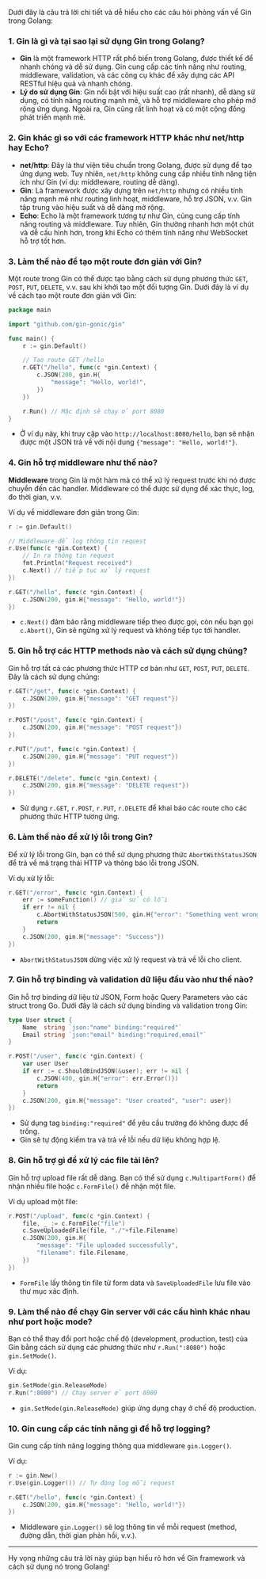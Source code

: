 Dưới đây là câu trả lời chi tiết và dễ hiểu cho các câu hỏi phỏng vấn về Gin trong Golang:

### 1. **Gin là gì và tại sao lại sử dụng Gin trong Golang?**

- **Gin** là một framework HTTP rất phổ biến trong Golang, được thiết kế để nhanh chóng và dễ sử dụng. Gin cung cấp các tính năng như routing, middleware, validation, và các công cụ khác để xây dựng các API RESTful hiệu quả và nhanh chóng.
- **Lý do sử dụng Gin**: Gin nổi bật với hiệu suất cao (rất nhanh), dễ dàng sử dụng, có tính năng routing mạnh mẽ, và hỗ trợ middleware cho phép mở rộng ứng dụng. Ngoài ra, Gin cũng rất linh hoạt và có một cộng đồng phát triển mạnh mẽ.

### 2. **Gin khác gì so với các framework HTTP khác như net/http hay Echo?**

- **net/http**: Đây là thư viện tiêu chuẩn trong Golang, được sử dụng để tạo ứng dụng web. Tuy nhiên, `net/http` không cung cấp nhiều tính năng tiện ích như Gin (ví dụ: middleware, routing dễ dàng).
- **Gin**: Là framework được xây dựng trên `net/http` nhưng có nhiều tính năng mạnh mẽ như routing linh hoạt, middleware, hỗ trợ JSON, v.v. Gin tập trung vào hiệu suất và dễ dàng mở rộng.
- **Echo**: Echo là một framework tương tự như Gin, cũng cung cấp tính năng routing và middleware. Tuy nhiên, Gin thường nhanh hơn một chút và dễ cấu hình hơn, trong khi Echo có thêm tính năng như WebSocket hỗ trợ tốt hơn.

### 3. **Làm thế nào để tạo một route đơn giản với Gin?**

Một route trong Gin có thể được tạo bằng cách sử dụng phương thức `GET`, `POST`, `PUT`, `DELETE`, v.v. sau khi khởi tạo một đối tượng Gin. Dưới đây là ví dụ về cách tạo một route đơn giản với Gin:

```go
package main

import "github.com/gin-gonic/gin"

func main() {
    r := gin.Default()

    // Tạo route GET /hello
    r.GET("/hello", func(c *gin.Context) {
        c.JSON(200, gin.H{
            "message": "Hello, world!",
        })
    })

    r.Run() // Mặc định sẽ chạy ở port 8080
}
```

- Ở ví dụ này, khi truy cập vào `http://localhost:8080/hello`, bạn sẽ nhận được một JSON trả về với nội dung `{"message": "Hello, world!"}`.

### 4. **Gin hỗ trợ middleware như thế nào?**

**Middleware** trong Gin là một hàm mà có thể xử lý request trước khi nó được chuyển đến các handler. Middleware có thể được sử dụng để xác thực, log, đo thời gian, v.v.

Ví dụ về middleware đơn giản trong Gin:

```go
r := gin.Default()

// Middleware để log thông tin request
r.Use(func(c *gin.Context) {
    // In ra thông tin request
    fmt.Println("Request received")
    c.Next() // tiếp tục xử lý request
})

r.GET("/hello", func(c *gin.Context) {
    c.JSON(200, gin.H{"message": "Hello, world!"})
})
```

- `c.Next()` đảm bảo rằng middleware tiếp theo được gọi, còn nếu bạn gọi `c.Abort()`, Gin sẽ ngừng xử lý request và không tiếp tục tới handler.

### 5. **Gin hỗ trợ các HTTP methods nào và cách sử dụng chúng?**

Gin hỗ trợ tất cả các phương thức HTTP cơ bản như `GET`, `POST`, `PUT`, `DELETE`. Đây là cách sử dụng chúng:

```go
r.GET("/get", func(c *gin.Context) {
    c.JSON(200, gin.H{"message": "GET request"})
})

r.POST("/post", func(c *gin.Context) {
    c.JSON(200, gin.H{"message": "POST request"})
})

r.PUT("/put", func(c *gin.Context) {
    c.JSON(200, gin.H{"message": "PUT request"})
})

r.DELETE("/delete", func(c *gin.Context) {
    c.JSON(200, gin.H{"message": "DELETE request"})
})
```

- Sử dụng `r.GET`, `r.POST`, `r.PUT`, `r.DELETE` để khai báo các route cho các phương thức HTTP tương ứng.

### 6. **Làm thế nào để xử lý lỗi trong Gin?**

Để xử lý lỗi trong Gin, bạn có thể sử dụng phương thức `AbortWithStatusJSON` để trả về mã trạng thái HTTP và thông báo lỗi trong JSON.

Ví dụ xử lý lỗi:

```go
r.GET("/error", func(c *gin.Context) {
    err := someFunction() // giả sử có lỗi
    if err != nil {
        c.AbortWithStatusJSON(500, gin.H{"error": "Something went wrong"})
        return
    }
    c.JSON(200, gin.H{"message": "Success"})
})
```

- `AbortWithStatusJSON` dừng việc xử lý request và trả về lỗi cho client.

### 7. **Gin hỗ trợ binding và validation dữ liệu đầu vào như thế nào?**

Gin hỗ trợ binding dữ liệu từ JSON, Form hoặc Query Parameters vào các struct trong Go. Dưới đây là cách sử dụng binding và validation trong Gin:

```go
type User struct {
    Name  string `json:"name" binding:"required"`
    Email string `json:"email" binding:"required,email"`
}

r.POST("/user", func(c *gin.Context) {
    var user User
    if err := c.ShouldBindJSON(&user); err != nil {
        c.JSON(400, gin.H{"error": err.Error()})
        return
    }
    c.JSON(200, gin.H{"message": "User created", "user": user})
})
```

- Sử dụng tag `binding:"required"` để yêu cầu trường đó không được để trống.
- Gin sẽ tự động kiểm tra và trả về lỗi nếu dữ liệu không hợp lệ.

### 8. **Gin hỗ trợ gì để xử lý các file tải lên?**

Gin hỗ trợ upload file rất dễ dàng. Bạn có thể sử dụng `c.MultipartForm()` để nhận nhiều file hoặc `c.FormFile()` để nhận một file.

Ví dụ upload một file:

```go
r.POST("/upload", func(c *gin.Context) {
    file, _ := c.FormFile("file")
    c.SaveUploadedFile(file, "./"+file.Filename)
    c.JSON(200, gin.H{
        "message": "File uploaded successfully",
        "filename": file.Filename,
    })
})
```

- `FormFile` lấy thông tin file từ form data và `SaveUploadedFile` lưu file vào thư mục xác định.

### 9. **Làm thế nào để chạy Gin server với các cấu hình khác nhau như port hoặc mode?**

Bạn có thể thay đổi port hoặc chế độ (development, production, test) của Gin bằng cách sử dụng các phương thức như `r.Run(":8080")` hoặc `gin.SetMode()`.

Ví dụ:

```go
gin.SetMode(gin.ReleaseMode)
r.Run(":8080") // Chạy server ở port 8080
```

- `gin.SetMode(gin.ReleaseMode)` giúp ứng dụng chạy ở chế độ production.

### 10. **Gin cung cấp các tính năng gì để hỗ trợ logging?**

Gin cung cấp tính năng logging thông qua middleware `gin.Logger()`.

Ví dụ:

```go
r := gin.New()
r.Use(gin.Logger()) // Tự động log mỗi request

r.GET("/hello", func(c *gin.Context) {
    c.JSON(200, gin.H{"message": "Hello, world!"})
})
```

- Middleware `gin.Logger()` sẽ log thông tin về mỗi request (method, đường dẫn, thời gian phản hồi, v.v.).

---

Hy vọng những câu trả lời này giúp bạn hiểu rõ hơn về Gin framework và cách sử dụng nó trong Golang!
